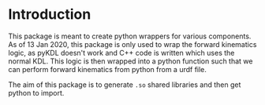 # Introduction
This package is meant to create python wrappers for various components. As of 13 Jan 2020,
this package is only used to wrap the forward kinematics logic, as pyKDL doesn't work and C++
code is written which uses the normal KDL. This logic is then wrapped into a python function
such that we can perform forward kinematics from python from a urdf file.

The aim of this package is to generate `.so` shared libraries and then get python to import.